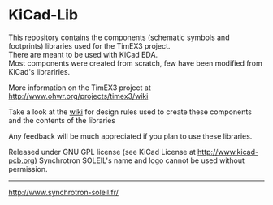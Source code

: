 KiCad-Lib
=========

This repository contains the components (schematic symbols and footprints) libraries used for the TimEX3 project.   
There are meant to be used with KiCad EDA.   
Most components were created from scratch, few have been modified from KiCad's librariries.

More information on the TimEX3 project at http://www.ohwr.org/projects/timex3/wiki

Take a look at the [wiki](https://github.com/Synchrotron-SOLEIL/KiCad-Lib/wiki) for design rules used to create these components and the contents of the libraries

Any feedback will be much appreciated if you plan to use these libraries.

Released under GNU GPL license (see KiCad License at http://www.kicad-pcb.org)
Synchrotron SOLEIL's name and logo cannot be used without permission.

----------

http://www.synchrotron-soleil.fr/

